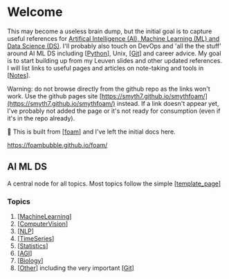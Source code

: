 # Welcome

This may become a useless brain dump, but the initial goal is to capture useful references for [Artifical Intelligence (AI), Machine Learning (ML) and Data Science (DS)](#ai-ml-ds). I'll probably also touch on DevOps and 'all the the stuff' around AI ML DS including [[Python]], Unix, [[Git]] and career advice. My goal is to start building up from my Leuven slides and other updated references. I will list links to useful pages and articles on note-taking and tools in [[Notes]].

Warning: do not browse directly from the github repo as the links won't work. Use the github pages site [https://smyth7.github.io/smythfoam/](https://smyth7.github.io/smythfoam/) instead. If a link doesn't appear yet, I've probably not added the page or it's not ready for consumption (even if it's in the repo already). 

👋 This is built from [[foam]] and I've left the initial docs here.

<https://foambubble.github.io/foam/>

## AI ML DS

A central node for all topics. Most topics follow the simple [[template_page]]

### Topics

1. [[MachineLearning]]
1. [[ComputerVision]]
1. [[NLP]]
1. [[TimeSeries]]
1. [[Statistics]]
1. [[AGI]]
1. [[Biology]]
1. [[Other]] including the very important [[Git]]

[//begin]: # "Autogenerated link references for markdown compatibility"
[Python]: Python "Python"
[Git]: Git "Git"
[Notes]: Notes "Notes"
[foam]: foam "Foam"
[template_page]: template_page "Template"
[MachineLearning]: MachineLearning "Machine Learning"
[ComputerVision]: ComputerVision "Computer Vision"
[NLP]: NLP "NLP"
[TimeSeries]: TimeSeries "Time Series"
[Statistics]: Statistics "Statistics"
[AGI]: AGI "AGI"
[Biology]: Biology "Biology"
[Other]: Other "Other"
[//end]: # "Autogenerated link references"
